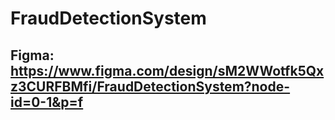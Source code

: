# FraudDetectionSystem

## Figma: https://www.figma.com/design/sM2WWotfk5Qxz3CURFBMfi/FraudDetectionSystem?node-id=0-1&p=f
